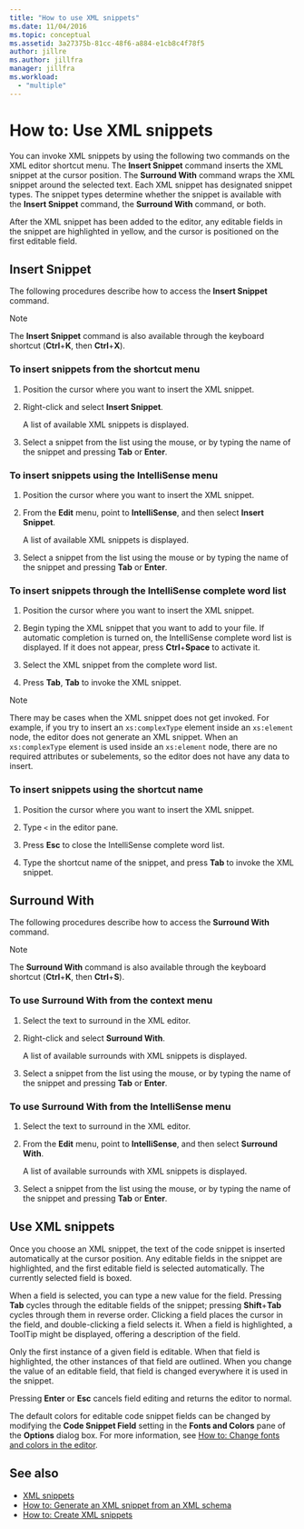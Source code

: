 ```yaml
---
title: "How to use XML snippets"
ms.date: 11/04/2016
ms.topic: conceptual
ms.assetid: 3a27375b-81cc-48f6-a884-e1cb8c4f78f5
author: jillre
ms.author: jillfra
manager: jillfra
ms.workload:
  - "multiple"
---
```

# How to: Use XML snippets

You can invoke XML snippets by using the following two commands on the XML editor shortcut menu. The **Insert Snippet** command inserts the XML snippet at the cursor position. The **Surround With** command wraps the XML snippet around the selected text. Each XML snippet has designated snippet types. The snippet types determine whether the snippet is available with the **Insert Snippet** command, the **Surround With** command, or both.

After the XML snippet has been added to the editor, any editable fields in the snippet are highlighted in yellow, and the cursor is positioned on the first editable field.

## Insert Snippet

The following procedures describe how to access the **Insert Snippet** command.

> [!NOTE]
> The **Insert Snippet** command is also available through the keyboard shortcut (**Ctrl**+**K**, then **Ctrl**+**X**).

### To insert snippets from the shortcut menu

1. Position the cursor where you want to insert the XML snippet.

2. Right-click and select **Insert Snippet**.

   A list of available XML snippets is displayed.

3. Select a snippet from the list using the mouse, or by typing the name of the snippet and pressing **Tab** or **Enter**.

### To insert snippets using the IntelliSense menu

1. Position the cursor where you want to insert the XML snippet.

2. From the **Edit** menu, point to **IntelliSense**, and then select **Insert Snippet**.

   A list of available XML snippets is displayed.

3. Select a snippet from the list using the mouse or by typing the name of the snippet and pressing **Tab** or **Enter**.

### To insert snippets through the IntelliSense complete word list

1. Position the cursor where you want to insert the XML snippet.

2. Begin typing the XML snippet that you want to add to your file. If automatic completion is turned on, the IntelliSense complete word list is displayed. If it does not appear, press **Ctrl**+**Space** to activate it.

3. Select the XML snippet from the complete word list.

4. Press **Tab**, **Tab** to invoke the XML snippet.

> [!NOTE]
> There may be cases when the XML snippet does not get invoked. For example, if you try to insert an `xs:complexType` element inside an `xs:element` node, the editor does not generate an XML snippet. When an `xs:complexType` element is used inside an `xs:element` node, there are no required attributes or subelements, so the editor does not have any data to insert.

### To insert snippets using the shortcut name

1. Position the cursor where you want to insert the XML snippet.

2. Type `<` in the editor pane.

3. Press **Esc** to close the IntelliSense complete word list.

4. Type the shortcut name of the snippet, and press **Tab** to invoke the XML snippet.

## Surround With

The following procedures describe how to access the **Surround With** command.

> [!NOTE]
> The **Surround With** command is also available through the keyboard shortcut (**Ctrl**+**K**, then **Ctrl**+**S**).

### To use Surround With from the context menu

1. Select the text to surround in the XML editor.

2. Right-click and select **Surround With**.

   A list of available surrounds with XML snippets is displayed.

3. Select a snippet from the list using the mouse, or by typing the name of the snippet and pressing **Tab** or **Enter**.

### To use Surround With from the IntelliSense menu

1. Select the text to surround in the XML editor.

2. From the **Edit** menu, point to **IntelliSense**, and then select **Surround With**.

   A list of available surrounds with XML snippets is displayed.

3. Select a snippet from the list using the mouse, or by typing the name of the snippet and pressing **Tab** or **Enter**.

## Use XML snippets

Once you choose an XML snippet, the text of the code snippet is inserted automatically at the cursor position. Any editable fields in the snippet are highlighted, and the first editable field is selected automatically. The currently selected field is boxed.

When a field is selected, you can type a new value for the field. Pressing **Tab** cycles through the editable fields of the snippet; pressing **Shift**+**Tab** cycles through them in reverse order. Clicking a field places the cursor in the field, and double-clicking a field selects it. When a field is highlighted, a ToolTip might be displayed, offering a description of the field.

Only the first instance of a given field is editable. When that field is highlighted, the other instances of that field are outlined. When you change the value of an editable field, that field is changed everywhere it is used in the snippet.

Pressing **Enter** or **Esc** cancels field editing and returns the editor to normal.

The default colors for editable code snippet fields can be changed by modifying the **Code Snippet Field** setting in the **Fonts and Colors** pane of the **Options** dialog box. For more information, see [How to: Change fonts and colors in the editor](../ide/reference/how-to-change-fonts-and-colors-in-the-editor.md).

## See also

- [XML snippets](../xml-tools/xml-snippets.md)
- [How to: Generate an XML snippet from an XML schema](../xml-tools/how-to-generate-an-xml-snippet-from-an-xml-schema.md)
- [How to: Create XML snippets](../xml-tools/how-to-create-xml-snippets.md)